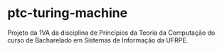 # ptc-turing-machine
Projeto da 1VA da disciplina de Princípios da Teoria da Computação do curso de Bacharelado em Sistemas de Informação da UFRPE.
